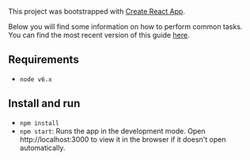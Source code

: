 This project was bootstrapped with [Create React App](https://github.com/facebookincubator/create-react-app).

Below you will find some information on how to perform common tasks.<br>
You can find the most recent version of this guide [here](https://github.com/facebookincubator/create-react-app/blob/master/packages/react-scripts/template/README.md).

## Requirements
* `node v6.x`

## Install and run

* `npm install`
* `npm start`: Runs the app in the development mode. Open http://localhost:3000 to view it in the browser if it doesn't open automatically.
